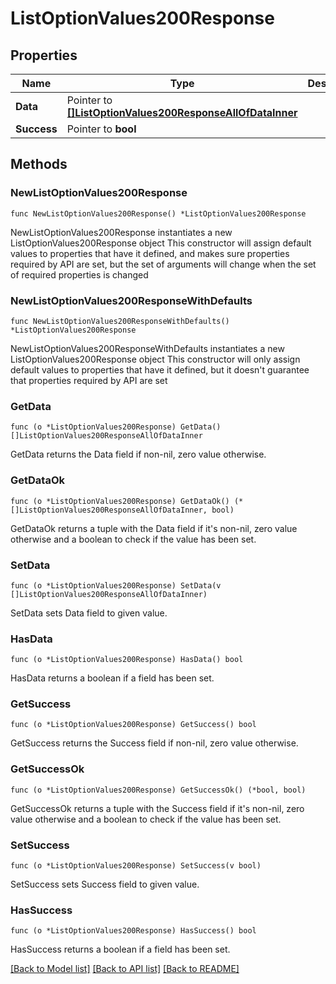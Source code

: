 # ListOptionValues200Response

## Properties

Name | Type | Description | Notes
------------ | ------------- | ------------- | -------------
**Data** | Pointer to [**[]ListOptionValues200ResponseAllOfDataInner**](ListOptionValues200ResponseAllOfDataInner.md) |  | [optional] 
**Success** | Pointer to **bool** |  | [optional] 

## Methods

### NewListOptionValues200Response

`func NewListOptionValues200Response() *ListOptionValues200Response`

NewListOptionValues200Response instantiates a new ListOptionValues200Response object
This constructor will assign default values to properties that have it defined,
and makes sure properties required by API are set, but the set of arguments
will change when the set of required properties is changed

### NewListOptionValues200ResponseWithDefaults

`func NewListOptionValues200ResponseWithDefaults() *ListOptionValues200Response`

NewListOptionValues200ResponseWithDefaults instantiates a new ListOptionValues200Response object
This constructor will only assign default values to properties that have it defined,
but it doesn't guarantee that properties required by API are set

### GetData

`func (o *ListOptionValues200Response) GetData() []ListOptionValues200ResponseAllOfDataInner`

GetData returns the Data field if non-nil, zero value otherwise.

### GetDataOk

`func (o *ListOptionValues200Response) GetDataOk() (*[]ListOptionValues200ResponseAllOfDataInner, bool)`

GetDataOk returns a tuple with the Data field if it's non-nil, zero value otherwise
and a boolean to check if the value has been set.

### SetData

`func (o *ListOptionValues200Response) SetData(v []ListOptionValues200ResponseAllOfDataInner)`

SetData sets Data field to given value.

### HasData

`func (o *ListOptionValues200Response) HasData() bool`

HasData returns a boolean if a field has been set.

### GetSuccess

`func (o *ListOptionValues200Response) GetSuccess() bool`

GetSuccess returns the Success field if non-nil, zero value otherwise.

### GetSuccessOk

`func (o *ListOptionValues200Response) GetSuccessOk() (*bool, bool)`

GetSuccessOk returns a tuple with the Success field if it's non-nil, zero value otherwise
and a boolean to check if the value has been set.

### SetSuccess

`func (o *ListOptionValues200Response) SetSuccess(v bool)`

SetSuccess sets Success field to given value.

### HasSuccess

`func (o *ListOptionValues200Response) HasSuccess() bool`

HasSuccess returns a boolean if a field has been set.


[[Back to Model list]](../README.md#documentation-for-models) [[Back to API list]](../README.md#documentation-for-api-endpoints) [[Back to README]](../README.md)


